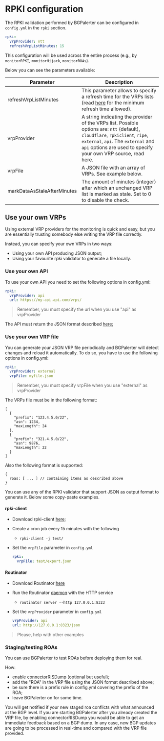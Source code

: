 # RPKI configuration

The RPKI validation performed by BGPalerter can be configured in `config.yml` in the `rpki` section.

```yaml
rpki:
  vrpProvider: ntt
  refreshVrpListMinutes: 15
```

This configuration will be used across the entire process (e.g., by `monitorRPKI`, `monitorHijack`, `monitorROAs`).

Below you can see the parameters available:

|Parameter| Description                                                                                                                                                                                                                           | 
|---|---------------------------------------------------------------------------------------------------------------------------------------------------------------------------------------------------------------------------------------|
|refreshVrpListMinutes| This parameter allows to specify a refresh time for the VRPs lists (read [here](https://github.com/massimocandela/rpki-validator#rpki-auto-refresh-limits) for the minimum refresh time allowed).                                     |
|vrpProvider| A string indicating the provider of the VRPs list. Possible options are: `ntt` (default), `cloudflare`, `rpkiclient`, `ripe`, `external`, `api`. The `external` and `api` options are used to specify your own VRP source, read here. |
|vrpFile| A JSON file with an array of VRPs. See example below.                                                                                                                                                                                 |
|markDataAsStaleAfterMinutes| The amount of minutes (integer) after which an unchanged VRP list is marked as stale. Set to 0 to disable the check.                                                                                                                  |


## Use your own VRPs
Using external VRP providers for the monitoring is quick and easy, but you are essentially trusting somebody else writing the VRP file correctly. 

Instead, you can specify your own VRPs in two ways:

* Using your own API producing JSON output;
* Using your favourite rpki validator to generate a file locally.

### Use your own API
To use your own API you need to set the following options in config.yml:

```yaml
rpki:
  vrpProvider: api
  url: https://my-api.api.com/vrps/
```

> Remember, you must specify the url when you use "api" as vrpProvider

The API must return the JSON format described [here](https://github.com/massimocandela/rpki-validator#vrps-on-custom-api);

### Use your own VRP file

You can generate your JSON VRP file periodically and BGPalerter will detect changes and reload it automatically.
To do so, you have to use the following options in config.yml:

```yaml
rpki:
  vrpProvider: external
  vrpFile: myfile.json
```

> Remember, you must specify vrpFile when you use "external" as vrpProvider


The VRPs file must be in the following format:
```json5
[
  {
    "prefix": "123.4.5.0/22",
    "asn": 1234,
    "maxLength": 24
  },
  {
    "prefix": "321.4.5.0/22",
    "asn": 9876,
    "maxLength": 22
  }
]
```

Also the following format is supported:
```json5
{
  roas: [ ... ] // containing items as described above
}
```

You can use any of the RPKI validator that support JSON as output format to generate it. Below some copy-paste examples.


#### rpki-client

* Download rpki-client [here](https://www.rpki-client.org/);

* Create a cron job every 15 minutes with the following
  * `rpki-client -j test/`

* Set the `vrpFile` parameter in `config.yml`
    ```yaml
    rpki:
      vrpFile: test/export.json
    ```

#### Routinator

* Download Routinator [here](https://github.com/NLnetLabs/routinator)

* Run the Routinator [daemon](https://rpki.readthedocs.io/en/latest/routinator/daemon.html) with the HTTP service
  * `routinator server --http 127.0.0.1:8323`

* Set the `vrpProvider` parameter in `config.yml`
    ```yaml
    vrpProvider: api
    url: http://127.0.0.1:8323/json
    ```
    
> Please, help with other examples    


### Staging/testing ROAs
You can use BGPalerter to test ROAs before deploying them for real.

How:
- enable [connectorRISDump](configuration.md#connectorrisdump) (optional but useful);
- add the "ROA" in the VRP file using the JSON format described above;
- be sure there is a prefix rule in config.yml covering the prefix of the ROA;
- leave BGPalerter on for some time.

You will get notified if your new staged roa conflicts with what announced at the BGP level.
If you are starting BGPalerter after you already created the VRP file, by enabling connectorRISDump you would be able to get an immediate feedback based on a BGP dump. In any case, new BGP updates are going to be processed in real-time and compared with the VRP file provided.

